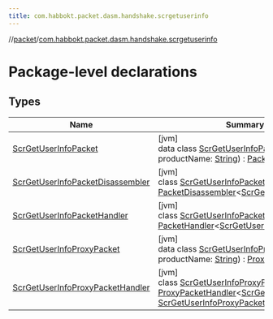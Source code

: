 ```yaml
---
title: com.habbokt.packet.dasm.handshake.scrgetuserinfo
---
```

//[packet](../../index.html)/[com.habbokt.packet.dasm.handshake.scrgetuserinfo](index.html)



# Package-level declarations



## Types


| Name | Summary |
|---|---|
| [ScrGetUserInfoPacket](-scr-get-user-info-packet/index.html) | [jvm]<br>data class [ScrGetUserInfoPacket](-scr-get-user-info-packet/index.html)(val productName: [String](https://kotlinlang.org/api/latest/jvm/stdlib/kotlin/-string/index.html)) : [Packet](../../../api/api/com.habbokt.api.packet/-packet/index.html) |
| [ScrGetUserInfoPacketDisassembler](-scr-get-user-info-packet-disassembler/index.html) | [jvm]<br>class [ScrGetUserInfoPacketDisassembler](-scr-get-user-info-packet-disassembler/index.html) : [PacketDisassembler](../../../api/api/com.habbokt.api.packet/-packet-disassembler/index.html)&lt;[ScrGetUserInfoPacket](-scr-get-user-info-packet/index.html)&gt; |
| [ScrGetUserInfoPacketHandler](-scr-get-user-info-packet-handler/index.html) | [jvm]<br>class [ScrGetUserInfoPacketHandler](-scr-get-user-info-packet-handler/index.html) : [PacketHandler](../../../api/api/com.habbokt.api.packet/-packet-handler/index.html)&lt;[ScrGetUserInfoProxyPacket](-scr-get-user-info-proxy-packet/index.html)&gt; |
| [ScrGetUserInfoProxyPacket](-scr-get-user-info-proxy-packet/index.html) | [jvm]<br>data class [ScrGetUserInfoProxyPacket](-scr-get-user-info-proxy-packet/index.html)(val productName: [String](https://kotlinlang.org/api/latest/jvm/stdlib/kotlin/-string/index.html)) : [ProxyPacket](../../../api/api/com.habbokt.api.packet/-proxy-packet/index.html) |
| [ScrGetUserInfoProxyPacketHandler](-scr-get-user-info-proxy-packet-handler/index.html) | [jvm]<br>class [ScrGetUserInfoProxyPacketHandler](-scr-get-user-info-proxy-packet-handler/index.html) : [ProxyPacketHandler](../../../api/api/com.habbokt.api.packet/-proxy-packet-handler/index.html)&lt;[ScrGetUserInfoPacket](-scr-get-user-info-packet/index.html), [ScrGetUserInfoProxyPacket](-scr-get-user-info-proxy-packet/index.html)&gt; |

